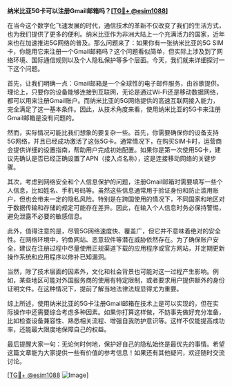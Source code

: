 **纳米比亚5G卡可以注册Gmail邮箱吗？[[TG💪+ @esim1088](https://t.me/s/esim1088)]**

在当今这个数字化飞速发展的时代，通信技术的革新不仅改变了我们的生活方式，也为我们提供了更多的便利。纳米比亚作为非洲大陆上一个充满活力的国家，近年来也在加速推进5G网络的普及。那么问题来了：如果你有一张纳米比亚的5G SIM卡，你能用它来注册一个Gmail邮箱吗？这个问题看似简单，但实际上涉及到了网络环境、国际通信规则以及个人隐私保护等多个层面。今天，我们就来详细探讨一下这个问题。

首先，让我们明确一点：Gmail邮箱是一个全球性的电子邮件服务，由谷歌提供。理论上，只要你的设备能够连接到互联网，无论是通过Wi-Fi还是移动数据网络，都可以用来注册Gmail账户。而纳米比亚的5G网络提供的高速互联网接入能力，完全满足了这一基本条件。因此，从技术角度来看，使用纳米比亚的5G卡来注册Gmail邮箱是没有问题的。

然而，实际情况可能比我们想象的要复杂一些。首先，你需要确保你的设备支持5G网络，并且已经成功激活了这张5G卡。通常情况下，在购买SIM卡时，运营商会提供详细的设置指南，帮助用户完成初始配置。如果你是第一次使用5G卡，建议先确认是否已经正确设置了APN（接入点名称），这是连接移动网络的关键步骤。

其次，考虑到网络安全和个人信息保护的问题，注册Gmail邮箱时需要填写一些个人信息，比如姓名、手机号码等。虽然这些信息通常用于验证身份和防止滥用账户，但也会带来一定的隐私风险。特别是在跨国使用的情况下，不同国家和地区对于数据传输和存储的规定可能存在差异。因此，在输入个人信息时务必保持警惕，避免泄露不必要的敏感信息。

此外，值得注意的是，尽管5G网络速度快、覆盖广，但它并不意味着绝对的安全性。在网络环境中，钓鱼网站、恶意软件等潜在威胁依然存在。为了确保账户安全，建议在注册过程中尽量使用正规渠道下载的应用程序或官方网站，并定期更新操作系统和应用程序以修补已知漏洞。

当然，除了技术层面的因素外，文化和社会背景也可能对这一过程产生影响。例如，某些地区可能对外国服务商的使用有特定限制，或者要求用户提供额外的身份证明文件。在这种情况下，提前了解当地法律法规显得尤为重要。

综上所述，使用纳米比亚的5G卡注册Gmail邮箱在技术上是可以实现的，但在实际操作中还需要综合考虑多种因素。如果你打算这样做，不妨事先做好充分准备，比如检查设备兼容性、熟悉相关流程、增强自我防护意识等。这样不仅能提高成功率，还能最大限度地保障自己的权益。

最后提醒大家一句：无论何时何地，保护好自己的隐私始终是最优先的事情。希望这篇文章能为大家提供一些有价值的参考信息！如果还有其他疑问，欢迎随时交流讨论。

[[TG💪+ @esim1088](https://t.me/s/esim1088) ![Image](https://i.postimg.cc/4NQfJmqS/Snipaste-2025-05-13-00-14-12.png)]